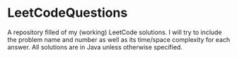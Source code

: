 # LeetCodeQuestions
A repository filled of my (working) LeetCode solutions. I will try to include the problem name and number as well as its time/space complexity for each answer. All solutions are in Java unless otherwise specified.
